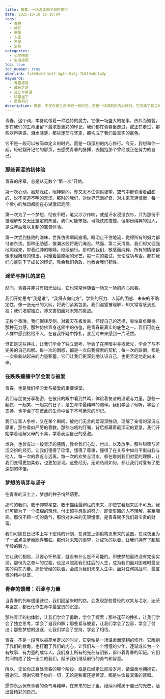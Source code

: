 ```yaml
---
title: 青春，一场温柔而坚韧的修行
date: 2025-10-18 15:16:04
tags:
  - 青春
  - 成长
  - 感悟
  - 人生
  - 希望
  - 治愈
categories:
  - 心灵随笔
  - 生活感悟
toc: true
toc_number: true
abbrlink: 7a8b9c0d-1e2f-3g4h-5i6j-7k8l9m0n1o2p
keywords:
  - 青春感悟
  - 成长之路
  - 迷茫与希望
  - 珍惜当下
  - 勇敢前行
description: 青春，不仅仅是生命中的一段时光，更是一场深刻的内心修行。它充满了初见的悸动、迷茫的挣扎、梦想的炽热，以及在跌跌撞撞中学会爱与被爱的勇气。这篇文章将带你一同回望那段青涩而又充满力量的岁月，感受它如何雕刻我们的灵魂，赋予我们前行的力量。
---
```


青春，这个词，本身就带着一种独特的魔力。它像一场盛大的花事，热烈而短暂，却在我们的生命里留下最浓墨重彩的印记。我们都在青春里走过，或正在走过，那些欢声笑语、泪水涟涟，那些迷茫与坚定，都构成了我们最真实的底色。

它不是一段可以被简单定义的时光，而是一场深刻的内心修行。今天，我想和你一起，轻轻翻开记忆的扉页，去感受青春的脉搏，去拥抱那个曾经或正在努力的自己。

### 那些青涩的初体验

青春的序章，总是从无数个“第一次”开始。

第一次心动，脸颊泛红，眼神躲闪，却又忍不住偷偷张望，空气中都弥漫着甜甜的、说不清道不明的羞涩。那时的我们，对世界充满好奇，对未来充满憧憬，每一个微小的触动都能在心湖激起涟漪。

第一次为了一个梦想，彻夜不眠，笔尖沙沙作响，或是汗水浸湿衣衫，只为那份不被理解却又无比坚定的热爱。我们可能笨拙，可能跌跌撞撞，但那份纯粹的投入，是成年后难以复制的宝贵体验。

第一次尝到挫败的滋味，世界仿佛瞬间崩塌，眼泪止不住地流，觉得所有的努力都付诸东流。那种无助感，像潮水般将我们淹没。然而，第二天清晨，我们却又倔强地爬起来，带着红肿的眼睛，继续前行。那时的我们，敏感而纯粹，所有的情绪都像未经雕琢的璞玉，闪耀着最原始的光芒。每一次的尝试，无论成功与否，都在我们心底刻下了成长的印记，教会我们勇敢，也教会我们韧性。

### 迷茫与挣扎的底色

然而，青春并非只有阳光灿烂，它也常常伴随着一场又一场的内心风暴。

我们开始思考“我是谁”，“我将去向何方”。学业的压力、人际的困惑、未来的不确定性，像一张无形的大网，将我们紧紧包裹。我们渴望被理解，却又常常感到孤独；我们渴望独立，却又害怕面对未知的挑战。

无数个夜晚，我们辗转反侧，对着天花板发呆，怀疑自己的选择，害怕辜负期待。那种无力感，那种仿佛置身迷雾中的彷徨，是青春最真实的底色之一。我们可能在人群中感到格格不入，在自我怀疑中挣扎，甚至对未来感到一片茫然。

但正是这些挣扎，让我们学会了独立思考，学会了在黑暗中寻找微光，学会了与不完美的自己和解。每一次的困惑，都是一次自我探索的契机；每一次的跌倒，都是一次重新站起来的力量积蓄。它们让我们更深刻地认识自己，也更坚定地走向未来。

### 在跌跌撞撞中学会爱与被爱

青春，也是我们学习爱与被爱的重要课堂。

我们与朋友分享秘密，在彼此的眼中看到共鸣，体验着友谊的温暖与力量。那些一起疯、一起笑、一起哭的日子，是生命中最纯粹的陪伴。我们学会了倾听，学会了支持，也学会了在彼此的生命中留下不可磨灭的印记。

我们与家人争吵，又在某个瞬间，被他们无言的爱深深触动，理解了亲情的深沉与厚重。那些看似严厉的管教，那些唠叨的叮嘱，背后都藏着最深沉的爱意。我们开始学着理解父母的不易，学着表达自己的感激。

或许，也曾有过一段青涩的感情，教会我们心动、付出、以及放手。那些甜蜜与苦涩交织的经历，让我们懂得了珍惜，懂得了尊重，懂得了在关系中如何平衡自我与他人。每一次的靠近与远离，每一次的欢笑与泪水，都在雕刻我们对爱的理解，让我们变得更加柔软，也更加坚韧。这些经历，无论结局如何，都让我们对爱有了更深刻的体悟。

### 梦想的萌芽与坚守

在青春的沃土上，梦想的种子悄然萌芽。

那时的我们，敢于仰望星空，敢于描绘最绚烂的未来，即使它看起来遥不可及。我们可能为了一个模糊的理想，付出超乎想象的努力，即使周围的人不理解，甚至嘲笑。那份不顾一切的勇气，那份对未来的无限憧憬，是青春赋予我们最宝贵的财富。

我们可能在日记本上写下宏伟的计划，在课堂上偷偷构思未来的蓝图，在深夜里为了一点点进步而欣喜若狂。那份对未知的渴望，对成功的执着，让我们拥有了超越年龄的毅力。

它让我们相信，只要心怀热爱，就没有什么是不可能的。即使梦想最终没有完全实现，那份为之奋斗的过程，也足以照亮我们往后的人生，成为我们面对困难时最坚实的内在力量。那份曾经的执着，会成为我们未来人生中，面对任何挑战时，最宝贵的精神财富。

### 青春的馈赠：沉淀与力量

当青春的列车缓缓驶过，我们回望来时的路，会发现那些曾经的欢笑与泪水，迷茫与坚定，都已化作生命中最宝贵的沉淀。

那些青涩的初体验，让我们学会了勇敢，学会了探索；那些迷茫的挣扎，让我们学会了独立思考，学会了自我和解；那些爱与被爱，让我们学会了包容，学会了付出；那些梦想的追逐，让我们学会了坚持，学会了相信。

青春，不是一段可以被简单定义的时光，它更像是一场温柔而坚韧的修行。它雕刻了我们的棱角，也打磨了我们的内心，让我们从一个懵懂的少年，逐渐成长为一个有故事、有力量的成年人。我们身上所有的光芒与阴影，都带着青春的印记。它们共同构成了独一无二的我们，赋予我们继续前行的勇气和智慧。

所以，无论你正身处青春的哪个阶段，或是已经走过那段岁月，请温柔地拥抱它，感谢它。感谢它赋予你的一切，无论是甜蜜还是苦涩，都是生命最真挚的馈赠。

愿你永远保有青春的勇气与纯粹，在未来的日子里，继续闪耀属于自己的光芒，活出最精彩的自己。